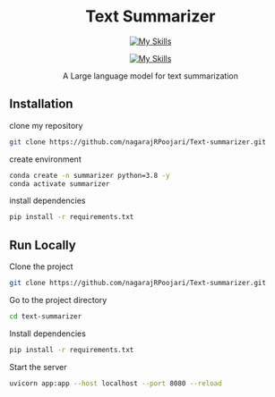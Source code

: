 <div align='center'>
  <h1> Text Summarizer</h1>
</div>
<div align='center'>

[![My Skills](https://skillicons.dev/icons?i=pytorch,python,tensorflow)](https://skillicons.dev) 

</div>

<div align='center'>

[![My Skills](https://skillicons.dev/icons?i=githubactions,fastapi,javascript,git,github,materialui)](https://skillicons.dev) 
</div>
<div align='center'>
    <p>A Large language model for text summarization</p>
</div>





## Installation

clone my repository

```bash
git clone https://github.com/nagarajRPoojari/Text-summarizer.git
```
create environment
```bash
conda create -n summarizer python=3.8 -y
conda activate summarizer
```
install dependencies
```bash
pip install -r requirements.txt
```

## Run Locally

Clone the project

```bash
git clone https://github.com/nagarajRPoojari/Text-summarizer.git
```

Go to the project directory

```bash
cd text-summarizer
```

Install dependencies

```bash
pip install -r requirements.txt
```

Start the server

```bash
uvicorn app:app --host localhost --port 8080 --reload
```


